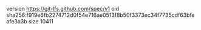 version https://git-lfs.github.com/spec/v1
oid sha256:f919e6fb2274712d0f54e716ae0513f8b50f3373ec34f7735cdf63bfeafe3a3b
size 10411
